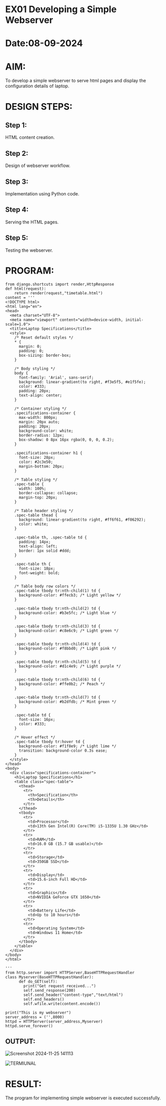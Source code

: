 # EX01 Developing a Simple Webserver

# Date:08-09-2024
# AIM:
To develop a simple webserver to serve html pages and display the configuration details of laptop.

# DESIGN STEPS:
## Step 1:
HTML content creation.

## Step 2:
Design of webserver workflow.

## Step 3:
Implementation using Python code.

## Step 4:
Serving the HTML pages.

## Step 5:
Testing the webserver.

# PROGRAM:

~~~
from django.shortcuts import render,HttpResponse
def html(request):
    return render(request,"timetable.html")
content = '''
<!DOCTYPE html>
<html lang="en">
<head>
  <meta charset="UTF-8">
  <meta name="viewport" content="width=device-width, initial-scale=1.0">
  <title>Laptop Specifications</title>
  <style>
    /* Reset default styles */
    * {
      margin: 0;
      padding: 0;
      box-sizing: border-box;
    }

    /* Body styling */
    body {
      font-family: 'Arial', sans-serif;
      background: linear-gradient(to right, #f3e5f5, #e1f5fe);
      color: #333;
      padding: 20px;
      text-align: center;
    }

    /* Container styling */
    .specifications-container {
      max-width: 800px;
      margin: 20px auto;
      padding: 20px;
      background-color: white;
      border-radius: 12px;
      box-shadow: 0 8px 16px rgba(0, 0, 0, 0.2);
    }

    .specifications-container h1 {
      font-size: 28px;
      color: #2c3e50;
      margin-bottom: 20px;
    }

    /* Table styling */
    .spec-table {
      width: 100%;
      border-collapse: collapse;
      margin-top: 20px;
    }

    /* Table header styling */
    .spec-table thead {
      background: linear-gradient(to right, #ff6f61, #f06292);
      color: white;
    }

    .spec-table th, .spec-table td {
      padding: 14px;
      text-align: left;
      border: 1px solid #ddd;
    }

    .spec-table th {
      font-size: 18px;
      font-weight: bold;
    }

    /* Table body row colors */
    .spec-table tbody tr:nth-child(1) td {
      background-color: #ffecb3; /* Light yellow */
    }

    .spec-table tbody tr:nth-child(2) td {
      background-color: #b3e5fc; /* Light blue */
    }

    .spec-table tbody tr:nth-child(3) td {
      background-color: #c8e6c9; /* Light green */
    }

    .spec-table tbody tr:nth-child(4) td {
      background-color: #f8bbd0; /* Light pink */
    }

    .spec-table tbody tr:nth-child(5) td {
      background-color: #d1c4e9; /* Light purple */
    }

    .spec-table tbody tr:nth-child(6) td {
      background-color: #ffe0b2; /* Peach */
    }

    .spec-table tbody tr:nth-child(7) td {
      background-color: #b2dfdb; /* Mint green */
    }

    .spec-table td {
      font-size: 16px;
      color: #333;
    }

    /* Hover effect */
    .spec-table tbody tr:hover td {
      background-color: #f1f8e9; /* Light lime */
      transition: background-color 0.3s ease;
    }
  </style>
</head>
<body>
  <div class="specifications-container">
    <h1>Laptop Specifications</h1>
    <table class="spec-table">
      <thead>
        <tr>
          <th>Specification</th>
          <th>Details</th>
        </tr>
      </thead>
      <tbody>
        <tr>
          <td>Processor</td>
          <td>13th Gen Intel(R) Core(TM) i5-1335U 1.30 GHz</td>
        </tr>
        <tr>
          <td>RAM</td>
          <td>16.0 GB (15.7 GB usable)</td>
        </tr>
        <tr>
          <td>Storage</td>
          <td>350GB SSD</td>
        </tr>
        <tr>
          <td>Display</td>
          <td>15.6-inch Full HD</td>
        </tr>
        <tr>
          <td>Graphics</td>
          <td>NVIDIA GeForce GTX 1650</td>
        </tr>
        <tr>
          <td>Battery Life</td>
          <td>Up to 10 hours</td>
        </tr>
        <tr>
          <td>Operating System</td>
          <td>Windows 11 Home</td>
        </tr>
      </tbody>
    </table>
  </div>
</body>
</html>

'''
from http.server import HTTPServer,BaseHTTPRequestHandler
class Myserver(BaseHTTPRequestHandler):
      def do_GET(self):
        print("Get request received...")
        self.send_response(200)
        self.send_header("content-type","text/html")
        self.end_headers()
        self.wfile.write(content.encode())

print("This is my webserver")
server_address = ('',8000)
httpd = HTTPServer(server_address,Myserver)
httpd.serve_forever()
~~~
## OUTPUT:
![Screenshot 2024-11-25 141113](https://github.com/user-attachments/assets/0d231b17-2d68-41c6-ae9d-9fa3e7a4cb43)

![TERMIUNAL](https://github.com/user-attachments/assets/d0dd5005-6022-4da1-a387-2a105e127628)


# RESULT:
The program for implementing simple webserver is executed successfully.
